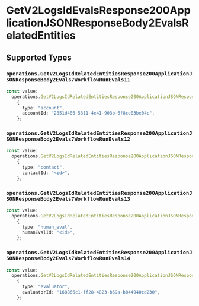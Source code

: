 # GetV2LogsIdEvalsResponse200ApplicationJSONResponseBody2EvalsRelatedEntities


## Supported Types

### `operations.GetV2LogsIdRelatedEntitiesResponse200ApplicationJSONResponseBody2Evals7WorkflowRunEvals11`

```typescript
const value:
  operations.GetV2LogsIdRelatedEntitiesResponse200ApplicationJSONResponseBody2Evals7WorkflowRunEvals11 =
    {
      type: "account",
      accountId: "2851d486-5311-4e41-903b-6f8ce03be04c",
    };
```

### `operations.GetV2LogsIdRelatedEntitiesResponse200ApplicationJSONResponseBody2Evals7WorkflowRunEvals12`

```typescript
const value:
  operations.GetV2LogsIdRelatedEntitiesResponse200ApplicationJSONResponseBody2Evals7WorkflowRunEvals12 =
    {
      type: "contact",
      contactId: "<id>",
    };
```

### `operations.GetV2LogsIdRelatedEntitiesResponse200ApplicationJSONResponseBody2Evals7WorkflowRunEvals13`

```typescript
const value:
  operations.GetV2LogsIdRelatedEntitiesResponse200ApplicationJSONResponseBody2Evals7WorkflowRunEvals13 =
    {
      type: "human_eval",
      humanEvalId: "<id>",
    };
```

### `operations.GetV2LogsIdRelatedEntitiesResponse200ApplicationJSONResponseBody2Evals7WorkflowRunEvals14`

```typescript
const value:
  operations.GetV2LogsIdRelatedEntitiesResponse200ApplicationJSONResponseBody2Evals7WorkflowRunEvals14 =
    {
      type: "evaluator",
      evaluatorId: "168866c1-ff28-4823-b69a-b044940cd230",
    };
```

